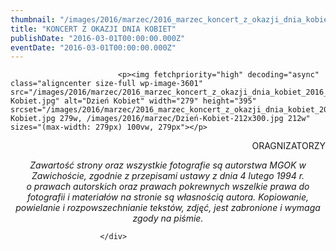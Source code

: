 ```yaml
---
thumbnail: "/images/2016/marzec/2016_marzec_koncert_z_okazji_dnia_kobiet_2016_03_koncert_z_okazji_dnia_kobiet_Dzień-Kobiet.jpg"
title: "KONCERT Z OKAZJI DNIA KOBIET"
publishDate: "2016-03-01T00:00:00.000Z"
eventDate: "2016-03-01T00:00:00.000Z"
---
```


<div class="entry-content">
							
							<p><img fetchpriority="high" decoding="async" class="aligncenter size-full wp-image-3601" src="/images/2016/marzec/2016_marzec_koncert_z_okazji_dnia_kobiet_2016_03_koncert_z_okazji_dnia_kobiet_Dzień-Kobiet.jpg" alt="Dzień Kobiet" width="279" height="395" srcset="/images/2016/marzec/2016_marzec_koncert_z_okazji_dnia_kobiet_2016_03_koncert_z_okazji_dnia_kobiet_Dzień-Kobiet.jpg 279w, /images/2016/marzec/Dzień-Kobiet-212x300.jpg 212w" sizes="(max-width: 279px) 100vw, 279px"></p>
<p style="text-align: right;">ORAGNIZATORZY</p>
<p style="text-align: center;"><em>Zawartość strony oraz wszystkie fotografie są autorstwa MGOK w Zawichoście, zgodnie z przepisami ustawy z dnia 4 lutego 1994 r.</em><br>
<em> o prawach autorskich oraz prawach pokrewnych wszelkie prawa do fotografii i materiałów na stronie są własnością autora. Kopiowanie, powielanie i rozpowszechnianie tekstów, zdjęć, jest zabronione i wymaga zgody na piśmie.</em></p>
						
						</div>
